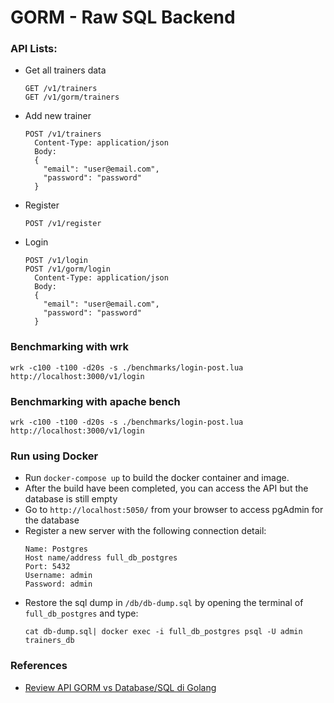 # GORM - Raw SQL Backend

### API Lists:
- Get all trainers data
  ```
  GET /v1/trainers
  GET /v1/gorm/trainers
  ```
- Add new trainer
  ```
  POST /v1/trainers
    Content-Type: application/json
    Body:
    {
      "email": "user@email.com",
      "password": "password"
    }
  ```
- Register
  ```
  POST /v1/register
  ```
- Login
  ```
  POST /v1/login
  POST /v1/gorm/login
    Content-Type: application/json
    Body:
    {
      "email": "user@email.com",
      "password": "password"
    }
  ```

### Benchmarking with wrk
```
wrk -c100 -t100 -d20s -s ./benchmarks/login-post.lua http://localhost:3000/v1/login
```

### Benchmarking with apache bench
```
wrk -c100 -t100 -d20s -s ./benchmarks/login-post.lua http://localhost:3000/v1/login
```

### Run using Docker
- Run `docker-compose up` to build the docker container and image.
- After the build have been completed, you can access the API but the database is still empty
- Go to `http://localhost:5050/` from your browser to access pgAdmin for the database
- Register a new server with the following connection detail:
  ```
  Name: Postgres
  Host name/address full_db_postgres
  Port: 5432
  Username: admin
  Password: admin
  ```
- Restore the sql dump in `/db/db-dump.sql` by opening the terminal of `full_db_postgres` and type:
  ```
  cat db-dump.sql| docker exec -i full_db_postgres psql -U admin trainers_db
  ```

### References
- [Review API GORM vs Database/SQL di Golang](https://www.youtube.com/watch?v=x9QWtzCzWv8&ab_channel=CloudEngineeringwithImre)
